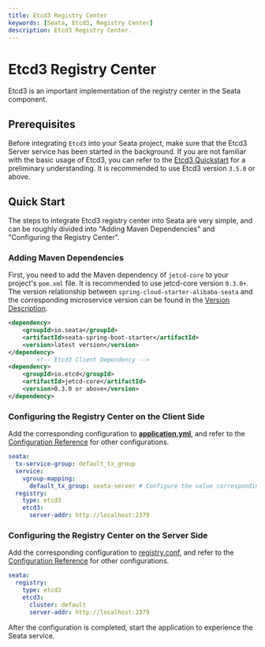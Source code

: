 ```yaml
---
title: Etcd3 Registry Center
keywords: [Seata, Etcd3, Registry Center]
description: Etcd3 Registry Center.
---
```


# Etcd3 Registry Center

Etcd3 is an important implementation of the registry center in the Seata component.

## Prerequisites

Before integrating `Etcd3` into your Seata project, make sure that the Etcd3 Server service has been started in the background. If you are not familiar with the basic usage of Etcd3, you can refer to the [Etcd3 Quickstart](https://etcd.io/docs/v3.5/quickstart) for a preliminary understanding. It is recommended to use Etcd3 version `3.5.0` or above.

## Quick Start

The steps to integrate Etcd3 registry center into Seata are very simple, and can be roughly divided into "Adding Maven Dependencies" and "Configuring the Registry Center".

### Adding Maven Dependencies

First, you need to add the Maven dependency of `jetcd-core` to your project's `pom.xml` file. It is recommended to use jetcd-core version `0.3.0+`. The version relationship between `spring-cloud-starter-alibaba-seata` and the corresponding microservice version can be found in the [Version Description](https://github.com/alibaba/spring-cloud-alibaba/wiki/%E7%89%88%E6%9C%AC%E8%AF%B4%E6%98%8E).

```xml
<dependency>
    <groupId>io.seata</groupId>
    <artifactId>seata-spring-boot-starter</artifactId>
    <version>latest version</version>
</dependency>
        <!-- Etcd3 Client Dependency -->
<dependency>
    <groupId>io.etcd</groupId>
    <artifactId>jetcd-core</artifactId>
    <version>0.3.0 or above</version>
</dependency>

```

### Configuring the Registry Center on the Client Side

Add the corresponding configuration to [**application.yml**](https://github.com/seata/seata/blob/develop/script/client/spring/application.yml), and refer to the [Configuration Reference](https://github.com/seata/seata/tree/develop/script/client) for other configurations.

```yaml
seata:
  tx-service-group: default_tx_group
  service:
    vgroup-mapping:
      default_tx_group: seata-server # Configure the value corresponding to registry.eureka.application in the server-side configuration here
  registry:
    type: etcd3
    etcd3:
      server-addr: http://localhost:2379
```

### Configuring the Registry Center on the Server Side

Add the corresponding configuration to [registry.conf](https://github.com/seata/seata/blob/develop/script/server/config/registry.conf), and refer to the [Configuration Reference](https://github.com/seata/seata/tree/develop/script/server) for other configurations.

```yaml
seata:
  registry:
    type: etcd3
    etcd3:
      cluster: default
      server-addr: http://localhost:2379
```

After the configuration is completed, start the application to experience the Seata service.
